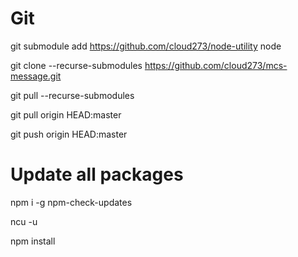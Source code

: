 # Git

git submodule add https://github.com/cloud273/node-utility node

git clone --recurse-submodules https://github.com/cloud273/mcs-message.git

git pull --recurse-submodules

git pull origin HEAD:master

git push origin HEAD:master


# Update all packages

npm i -g npm-check-updates

ncu -u

npm install
